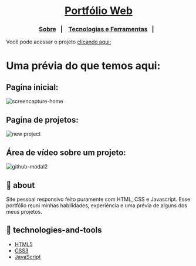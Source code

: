 <h1 align="center"><a href="https://portfolio-joneilson.netlify.app/" target="_blank">Portfólio Web</a></h1>

<h3 align="center">
    <p align="center">
      <a href="#-about">Sobre</a>&nbsp;&nbsp;&nbsp;|&nbsp;&nbsp;&nbsp;
      <a href="#-technologies-and-tools">Tecnologias e Ferramentas</a>&nbsp;&nbsp;&nbsp;|&nbsp;&nbsp;&nbsp;
  </p>
</h3>

Você pode acessar o projeto <a href="https://portfolio-joneilson.netlify.app/" target="_blank">clicando aqui:</a>

<h1>Uma prévia do que temos aqui:</h1>

<h2>Pagina inicial:</h2>

![screencapture-home](https://user-images.githubusercontent.com/73480168/203664815-2f05f08b-e534-435e-8b7e-c1d693fe524e.png)

<h2>Pagina de projetos:</h2>

![new project](https://user-images.githubusercontent.com/73480168/203645967-9b7821bc-5939-427e-9a78-ef7c9b2157e0.png)

<h2>Área de vídeo sobre um projeto:</h2>

![github-modal2](https://user-images.githubusercontent.com/73480168/202449623-ced66ac4-b8f4-4d1a-a80f-a79da1bc1675.png)

## 🔖 about

Site pessoal responsivo feito puramente com HTML, CSS e Javascript. Esse portfólio reuni minhas habilidades, experiência e uma prévia de alguns dos meus projetos.

## 🚀 technologies-and-tools

* [HTML5](https://developer.mozilla.org/en-US/docs/Glossary/HTML5)
* [CSS3](https://developer.mozilla.org/en-US/docs/Web/CSS)
* [JavaScript](https://www.javascript.com/)

